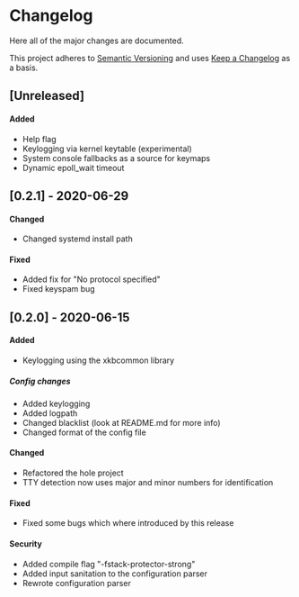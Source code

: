 # Changelog
Here all of the major changes are documented.

This project adheres to [Semantic Versioning](http://semver.org/)
and uses [Keep a Changelog](http://keepachangelog.com/) as a basis.

## [Unreleased]
#### Added
- Help flag
- Keylogging via kernel keytable (experimental)
- System console fallbacks as a source for keymaps
- Dynamic epoll_wait timeout

## [0.2.1] - 2020-06-29
#### Changed
- Changed systemd install path

#### Fixed
- Added fix for "No protocol specified"
- Fixed keyspam bug

## [0.2.0] - 2020-06-15
#### Added
- Keylogging using the xkbcommon library

##### Config changes
- Added keylogging
- Added logpath
- Changed blacklist (look at README.md for more info)
- Changed format of the config file

#### Changed
- Refactored the hole project
- TTY detection now uses major and minor numbers for identification

#### Fixed
- Fixed some bugs which where introduced by this release

#### Security
- Added compile flag "-fstack-protector-strong"
- Added input sanitation to the configuration parser
- Rewrote configuration parser
